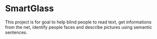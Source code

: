 # SmartGlass
This project is for goal to help blind people to read text, get informations from the net, identify people faces and describe pictures using semantic sentences.
